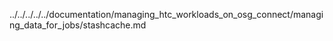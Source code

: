 ../../../../../documentation/managing_htc_workloads_on_osg_connect/managing_data_for_jobs/stashcache.md